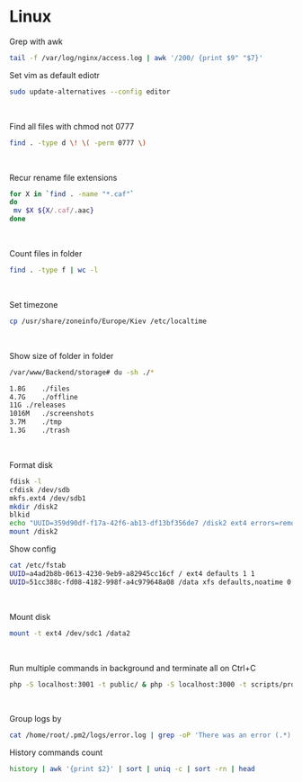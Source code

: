 # Linux

Grep with awk
```bash
tail -f /var/log/nginx/access.log | awk '/200/ {print $9" "$7}'
```

Set vim as default ediotr
```bash
sudo update-alternatives --config editor
```
<br>

Find all files with chmod not 0777
```bash
find . -type d \! \( -perm 0777 \)
```
<br>

Recur rename file extensions
```bash
for X in `find . -name "*.caf"` 
do
 mv $X ${X/.caf/.aac}
done
```
<br>

Count files in folder
```bash
find . -type f | wc -l
```
<br>

Set timezone
```bash
cp /usr/share/zoneinfo/Europe/Kiev /etc/localtime
```
<br>

Show size of folder in folder
```bash
/var/www/Backend/storage# du -sh ./*

1.8G	./files
4.7G	./offline
11G	./releases
1016M	./screenshots
3.7M	./tmp
1.3G	./trash
```
<br>

Format disk
```bash
fdisk -l
cfdisk /dev/sdb
mkfs.ext4 /dev/sdb1
mkdir /disk2
blkid
echo "UUID=359d90df-f17a-42f6-ab13-df13bf356de7 /disk2 ext4 errors=remount-ro 0 1" >> /etc/fstab
mount /disk2
```

Show config
```bash
cat /etc/fstab
UUID=a4ad2b8b-0613-4230-9eb9-a82945cc16cf / ext4 defaults 1 1
UUID=51cc388c-fd08-4182-998f-a4c979648a08 /data xfs defaults,noatime 0 2
```
<br>

Mount disk
```bash
mount -t ext4 /dev/sdc1 /data2
```
<br>

Run multiple commands in background and terminate all on Ctrl+C
```bash
php -S localhost:3001 -t public/ & php -S localhost:3000 -t scripts/proxy/ & redis-server; fg
```
<br>

Group logs by
```bash
cat /home/root/.pm2/logs/error.log | grep -oP 'There was an error (.*)'
```

History commands count
```bash
history | awk '{print $2}' | sort | uniq -c | sort -rn | head
```
